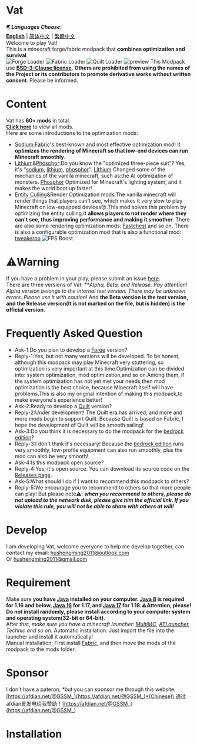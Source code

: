 Vat
====
🌏***Languages Choose***:\
[**English**](https://github.com/gm6169/Vat#readme) | [简体中文](https://github.com/gm6169/Vat/blob/main/README-Simplified%20Chinese.md) | [繁體中文](https://github.com/gm6169/Vat/blob/main/README-Traditional%20Chinese.md)\
Welcome to play Vat!\
This is a minecraft forge/fabric modpack that **combines optimization and survival**.\
![Forge Loader](https://s1.ax1x.com/2022/06/26/jAHaAU.jpg)
![Fabric Loader](https://s1.ax1x.com/2022/06/26/jA7zm6.jpg)
![Quilt Loader](https://s1.ax1x.com/2022/06/26/jAHRAO.jpg)
![preview](https://s1.ax1x.com/2022/06/20/Xvilpn.jpg)
This Modpack use [**BSD-3-Clause license**](https://github.com/gm6169/Vat/blob/main/LICENSE), **Others are prohibited from using the names of the Project or its contributors to promote derivative works without written consent**. Please be informed.
# Content
Vat has **60+ mods** in total.\
[**Click here**](https://github.com/gm6169/Vat/blob/main/modlist.md) to view all mods.\
Here are some introductions to the optimization mods:
* [Sodium](https://www.curseforge.com/minecraft/mc-mods/sodium):[Fabric](https://fabricmc.net/)'s best-known and most effective optimization mod! It **optimizes the rendering of Minecraft so that low-end devices can run Minecraft smoothly**.
* [Lithium](https://www.curseforge.com/minecraft/mc-mods/lithium)&[Phosphor](https://www.curseforge.com/minecraft/mc-mods/phosphor):Do you know the "optimized three-piece suit"? Yes, it's "[sodium](https://www.curseforge.com/minecraft/mc-mods/sodium), [lithium](https://www.curseforge.com/minecraft/mc-mods/lithium), [phosphor](https://www.curseforge.com/minecraft/mc-mods/phosphor)". [Lithium](https://www.curseforge.com/minecraft/mc-mods/lithium) Changed some of the mechanics of the vanilla minecraft, such as:the AI optimization of monsters. [Phosphor](https://www.curseforge.com/minecraft/mc-mods/phosphor) Optimized for Minecraft's lighting system, and it makes the world boot up faster!
* [Entity Culling](https://www.curseforge.com/minecraft/mc-mods/entityculling)&Render Optimization mods:The vanilla minecraft will render things that players can't see, which makes it very slow to play Minecraft on low-equipped devices:pensive:.This mod solves this problem by optimizing the entity culling.It **allows players to not render where they can't see, thus improving performance and making it smoother**. There are also some rendering optimization mods: [Fastchest](https://www.curseforge.com/minecraft/mc-mods/fastchest) and so on. There is also a configurable optimization mod that is also a functional mod: [tweakeroo](https://www.curseforge.com/minecraft/mc-mods/tweakeroo)
![FPS Boost](https://s1.ax1x.com/2022/06/22/jpaORU.jpg)
# ⚠️Warning
If you have a problem in your play, please submit an issue [here](https://github.com/gm6169/Vat/issues).\
There are three versions of Vat: ***Alpha, Beta, and Release.
Pay attention! Alpha version belongs to the internal test version. There may be unknown errors. Please use it with caution!* And **the Beta version is the test version, and the Release version(It is not marked on the file, but is hidden) is the official version**.
# Frequently Asked Question
* Ask-1:Do you plan to develop a [Forge](https://files.minecraftforge.net/net/minecraftforge/forge/) version?
* Reply-1:Yes, but not many versions will be developed. To be honest, although this modpack may play Minecraft very stuttering, so optimization is very important at this time.Optimization can be divided into: system optimization, mod optimization,and so on.Among them, if the system optimization has not yet met your needs,then mod optimization is the best choice, because Minecraft itself will have problems.This is also my original intention of making this modpack,to make everyone's experience better!
* Ask-2:Ready to develop a [Quilt](https://quiltmc.org/) version?
* Reply-2:Under development! The Quilt era has arrived, and more and more mods begin to support Quilt. Because Quilt is based on Fabric, I hope the development of Quilt will be smooth sailing!
* Ask-3:Do you think it is necessary to do the modpack for the [bedrock edition](https://www.minecraft.net/zh-hans/store/minecraft-java-bedrock-edition-pc)?
* Reply-3:I don't think it's necessary! Because the [bedrock edition](https://www.minecraft.net/zh-hans/store/minecraft-java-bedrock-edition-pc) runs very smoothly, low-profile equipment can also run smoothly, plus the mod can also be very smooth!
* Ask-4:Is this modpack open source?
* Reply-4:Yes, it's open source. You can download its source code on the [Releases page](https://github.com/gm6169/Vat/releases).
* Ask-5:What should I do if I want to recommend this modpack to others?
* Reply-5:We encourage you to recommend to others so that more people can play! But please note:warning:: ***when you recommend to others, please do not upload to the network disk, please give him the official link. If you violate this rule, you will not be able to share with others at will!***
# Develop
I am developing Vat, welcome everyone to help me develop together, can contact my email: hushengming2011@outlook.com\
Or hushengming2011@gmail.com
# Requirement
Make sure **you have [Java](https://www.java.com) installed on your computer. [Java 8](https://www.java.com/download) is required for 1.16 and below, [Java 16](https://www.oracle.com/java/technologies/javase/jdk16-archive-downloads.html) for 1.17, and [Java 17](https://www.oracle.com/java/technologies/javase/jdk17-archive-downloads.html) for 1.18.:warning:Attention, please! Do not install randomly, please install according to your computer system and operating system(32-bit or 64-bit)**.\
After that, *make sure you have a minecraft launcher: [MultiMC](https://multimc.org/), [ATLauncher](https://atlauncher.com/), Technic and so on*.
Automatic installation: Just import the file into the launcher and install it automatically!\
Manual installation: First install [Fabric](https://fabricmc.net/), and then move the mods of the modpack to the mods folder.
# Sponsor
I don't have a pateron, *but you can sponsor me through this website:[https://afdian.net/@GSSM_](https://afdian.net/@GSSM_)*(Chinese)\
通过afdian爱发电给我赞助！[https://afdian.net/@GSSM_](https://afdian.net/@GSSM_)
# Installation

